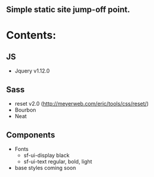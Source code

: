 Simple static site jump-off point.
---------



# Contents:
## JS
  * Jquery v1.12.0

## Sass
  * reset v2.0 (http://meyerweb.com/eric/tools/css/reset/)
  * Bourbon
  * Neat

## Components
  * Fonts
    * sf-ui-display black
    * sf-ui-text regular, bold, light
  * base styles coming soon


